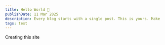 ```yaml
---
title: Hello World 👋
publishDate: 11 Mar 2025
description: Every blog starts with a single post. This is yours. Make it great.
tags: test
---
```


Creating this site
